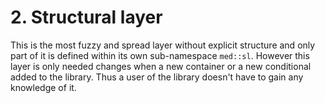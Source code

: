 # 2. Structural layer

This is the most fuzzy and spread layer without explicit structure and only part of it is defined within its own sub-namespace `med::sl`. However this layer is only needed changes when a new container or a new conditional added to the library. Thus a user of the library doesn't have to gain any knowledge of it.
